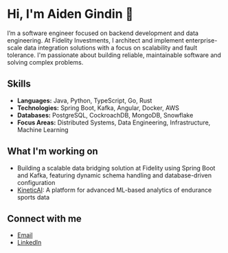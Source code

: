 # Hi, I'm Aiden Gindin 👋

I’m a software engineer focused on backend development and data engineering. 
At Fidelity Investments, I architect and implement enterprise-scale data integration solutions with a focus on scalability and fault tolerance. 
I'm passionate about building reliable, maintainable software and solving complex problems.

## Skills

- **Languages:** Java, Python, TypeScript, Go, Rust
- **Technologies:** Spring Boot, Kafka, Angular, Docker, AWS
- **Databases:** PostgreSQL, CockroachDB, MongoDB, Snowflake
- **Focus Areas:** Distributed Systems, Data Engineering, Infrastructure, Machine Learning

## What I'm working on

- Building a scalable data bridging solution at Fidelity using Spring Boot and Kafka, featuring dynamic schema handling and database-driven configuration
- [KineticAI](https://github.com/aidengindin/KineticAI): A platform for advanced ML-based analytics of endurance sports data

## Connect with me

- [Email](mailto:aiden@aidengindin.com)
- [LinkedIn](https://www.linkedin.com/in/aidengindin/)

<!--
**aidengindin/aidengindin** is a ✨ _special_ ✨ repository because its `README.md` (this file) appears on your GitHub profile.

Here are some ideas to get you started:

- 🔭 I’m currently working on ...
- 🌱 I’m currently learning ...
- 👯 I’m looking to collaborate on ...
- 🤔 I’m looking for help with ...
- 💬 Ask me about ...
- 📫 How to reach me: ...
- 😄 Pronouns: ...
- ⚡ Fun fact: ...
-->
